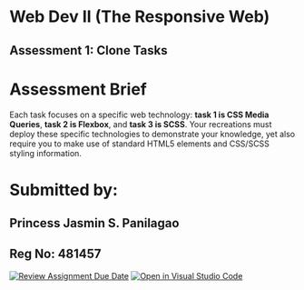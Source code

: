 # Web Dev II (The Responsive Web)
## Assessment 1: Clone Tasks

# Assessment Brief

Each task focuses on a specific web technology: **task 1 is CSS Media Queries**, **task 2 is Flexbox**, and **task 3 is SCSS**. Your recreations must deploy these specific technologies to demonstrate your knowledge, yet also require you to make use of standard HTML5 elements and CSS/SCSS styling information.

# Submitted by:
## Princess Jasmin S. Panilagao
## Reg No: 481457


[![Review Assignment Due Date](https://classroom.github.com/assets/deadline-readme-button-24ddc0f5d75046c5622901739e7c5dd533143b0c8e959d652212380cedb1ea36.svg)](https://classroom.github.com/a/3HWzWBRu)
[![Open in Visual Studio Code](https://classroom.github.com/assets/open-in-vscode-718a45dd9cf7e7f842a935f5ebbe5719a5e09af4491e668f4dbf3b35d5cca122.svg)](https://classroom.github.com/online_ide?assignment_repo_id=12532389&assignment_repo_type=AssignmentRepo)
